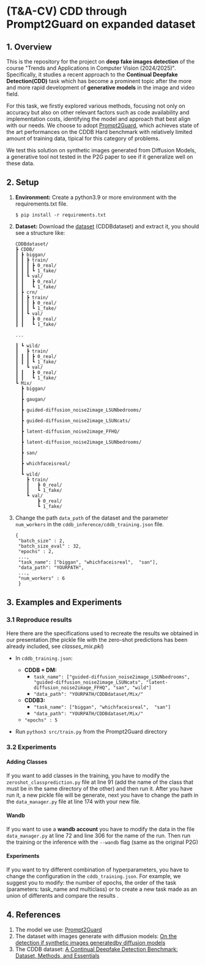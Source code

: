 # (T&A-CV) CDD through Prompt2Guard on expanded dataset

## 1. Overview
This is the repository for the project on **deep fake images detection** of the course "Trends and Applications in Computer Vision (2024/2025)".
Specifically, it studies a recent approach to the **Continual Deepfake Detection(CDD)** task which has become a prominent topic after the more and more rapid development of **generative models** in the image and video field. 

For this task, we firstly explored various methods, focusing not only on accuracy but also on other relevant factors such as code availability and implementation costs, identifying the model and approach that best align with our needs. 
We choose to adopt [Prompt2Guard](https://github.com/laitifranz/Prompt2Guard), which achieves state of the art performances on the CDDB Hard benchmark with relatively limited amount of training data, tipical for this category of problems.

We test this solution on synthetic images generated from Diffusion Models, a generative tool not tested in the P2G paper to see if it generalize well on these data.

## 2. Setup

1. **Environment:** Create a python3.9 or more environment with the requirements.txt file.
  
    `$ pip install -r requirements.txt`

2. **Dataset:** Download the [dataset](https://drive.google.com/file/d/1DyDZxpGHh1MkccXvbJtNJ2gyvjiIqKHe/view?usp=drive_link) (CDDBdataset) and extract it, you should see a structure like: 

    ```
    CDDBdataset/
    ┣ CDDB/
    ┃ ┣ biggan/
    ┃ ┃ ┣ train/
    ┃ ┃ ┃ ┣ 0_real/
    ┃ ┃ ┃ ┗ 1_fake/
    ┃ ┃ ┗ val/
    ┃ ┃   ┣ 0_real/
    ┃ ┃   ┗ 1_fake/
    ┃ ┣ crn/
    ┃ ┃ ┣ train/
    ┃ ┃ ┃ ┣ 0_real/
    ┃ ┃ ┃ ┗ 1_fake/
    ┃ ┃ ┗ val/
    ┃ ┃   ┣ 0_real/
    ┃ ┃   ┗ 1_fake/
    
    ...

    ┃ ┗ wild/
    ┃   ┣ train/
    ┃ ┃ ┃ ┣ 0_real/
    ┃ ┃ ┃ ┗ 1_fake/
    ┃   ┗ val/
    ┃ ┃   ┣ 0_real/
    ┃ ┃   ┗ 1_fake/
    ┗ Mix/
      ┣ biggan/
      ┃
      ┣ gaugan/
      ┃
      ┣ guided-diffusion_noise2image_LSUNbedrooms/
      ┃  
      ┣ guided-diffusion_noise2image_LSUNcats/
      ┃
      ┣ latent-diffusion_noise2image_FFHQ/
      ┃
      ┣ latent-diffusion_noise2image_LSUNbedrooms/
      ┃
      ┣ san/
      ┃
      ┣ whichfaceisreal/
      ┃
      ┗ wild/
        ┣ train/
        ┃   ┣ 0_real/
        ┃   ┗ 1_fake/
        ┗ val/
            ┣ 0_real/
            ┗ 1_fake/

    ```   

3. Change the path `data_path` of the dataset and the parameter `num_workers` in the `cddb_inference/cddb_training.json` file.
   
   ```
   {   
    "batch_size" : 2,
    "batch_size_eval" : 32,
    "epochs" : 2,
    ...,
    "task_name": ["biggan", "whichfaceisreal",  "san"],
    "data_path": "YOURPATH",
    ...,
    "num_workers" : 6
    }
    ```

## 3. Examples and Experiments
### 3.1 Reproduce results
Here there are the specifications used to recreate the results we obtained in our presentation.(the pickle file with the zero-shot predictions has been already included, see *classes_mix.pkl*)

- In `cddb_training.json`:
  - **CDDB + DM:** 
    - `task_name": ["guided-diffusion_noise2image_LSUNbedrooms",  "guided-diffusion_noise2image_LSUNcats", "latent-diffusion_noise2image_FFHQ", "san", "wild"]`
    - `"data_path": "YOURPATH/CDDBdataset/Mix/"`
  - **CDDB3:**
    - `"task_name": ["biggan", "whichfaceisreal",  "san"]`
    - `"data_path": "YOURPATH/CDDBdataset/Mix/"`
  - `"epochs" : 5`

- Run `python3 src/train.py` from the Prompt2Guard directory

### 3.2 Experiments
#### Adding Classes
If you want to add classes in the training, you have to modify the `zeroshot_classprediction.py` file at line 91 (add the name of the class that must be in the same directory of the other) and then run it.
After you have run it, a new pickle file will be generate, next you have to change the path in the `data_manager.py` file at line 174 with your new file.

#### Wandb
If you want to use a **wandb account** you have to modify the data in the file `data_manager.py` at line 72 and line 306 for the name of the run.
Then run the training or the inference with the `--wandb` flag (same as the original P2G)

#### Experiments
If you want to try different combination of hyperparameters, you have to change the configuration in the `cddb_training.json`.
For example, we suggest you to modify: the number of epochs, the order of the task (parameters: task_name and multiclass) or to create a new task made as an union of differents and compare the results .

## 4. References
1. The model we use: [Prompt2Guard](https://arxiv.org/pdf/2407.21554)
2. The dataset with images generate with diffusion models: [On the detection if synthetic images generatedby diffusion models](https://arxiv.org/pdf/2211.00680)
3. The CDDB dataset: [A Continual Deepfake Detection Benchmark: Dataset, Methods, and Essentials](https://arxiv.org/pdf/2205.05467)

